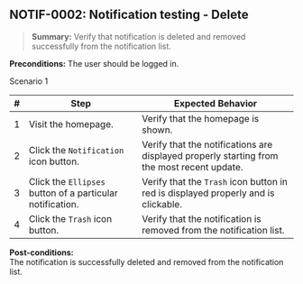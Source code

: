 ## **NOTIF-0002:** Notification testing - Delete  

> **Summary:** Verify that notification is deleted and removed successfully from the notification list.  <br>

**Preconditions:** The user should be logged in.

Scenario 1 


 | \# | Step | Expected Behavior | 
 |----|------|-------------------| 
 |  1 |   Visit the homepage.                                           | Verify that the homepage is shown.  | 
 |  2 |   Click the `Notification` icon button.                         | Verify that the notifications are displayed properly starting from the most recent update. | 
 |  3 |   Click the `Ellipses` button of a particular notification.     | Verify that the `Trash` icon button in red is displayed properly and is clickable. |  
 |  4 |  Click the `Trash` icon button.                                 | Verify that the notification is removed from the notification list.   |  

**Post-conditions:**  
The notification is successfully deleted and removed from the notification list.

